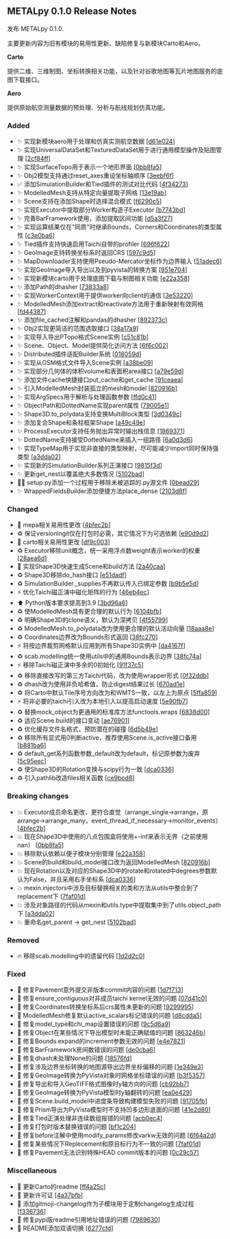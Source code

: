 
## METALpy 0.1.0 Release Notes

发布 METALpy 0.1.0.

主要更新内容为旧有模块的易用性更新、缺陷修复与新模块Carto和Aero。

**Carto**

提供二维、三维制图、坐标转换相关功能，以及针对谷歌地图等瓦片地图服务的底图下载接口。

**Aero**

提供原始航空测量数据的预处理、分析与航线规划仿真功能。

### Added

- ✨ 实现新模块aero用于处理和仿真实测航空数据 [[d61e024](https://github.com/yanang007/metalpy/commit/d61e0240486d5fcfaf7e4e0033d618f822dd68f1)]
- ✨ 实现UniversalDataSet和TexturedDataSet用于进行通用模型操作及贴图管理 [[2cf84ff](https://github.com/yanang007/metalpy/commit/2cf84ff015160df8bb998c2b146ee4b4d90740b5)]
- ✨ 实现SurfaceTopo用于表示一个地形界面 [[0bb8fa5](https://github.com/yanang007/metalpy/commit/0bb8fa5818a4ed7a15e6871f90685a1259f19a16)]
- ✨ Obj2模型支持通过reset_axes重设坐标轴顺序 [[3eebf6f](https://github.com/yanang007/metalpy/commit/3eebf6ffe6a0a8a0a910a336818af9ac16f28e26)]
- ✅ 添加SimulationBuilder和Tied插件的测试对比代码 [[4f34273](https://github.com/yanang007/metalpy/commit/4f34273e995229f132a7fbd780b66fca57bbf00a)]
- ✨ ModelledMesh支持从特定向量提取子网格 [[13e19ab](https://github.com/yanang007/metalpy/commit/13e19ab6f7dc68a3a1da8dfb6f838d3b38c0a61a)]
- ✨ Scene支持在添加Shape时选择混合模式 [[f6290c5](https://github.com/yanang007/metalpy/commit/f6290c5b0a72aedcc91bbb3aee78593e05d5c310)]
- ✨ 实现Executor中提取部分Worker构造子Executor [[b7743bd](https://github.com/yanang007/metalpy/commit/b7743bd0707c6ac9da9fed176e6b1d8b4061f508)]
- ✨ 完善BarFramework使用，添加提取区间功能 [[d5a3f27](https://github.com/yanang007/metalpy/commit/d5a3f279a23f9c3cd0886acf4606ef8560f55105)]
- ✨ 实现运算结果仅在&quot;同质&quot;时继承Bounds，Corners和Coordinates的类型属性 [[c3e0ba6](https://github.com/yanang007/metalpy/commit/c3e0ba66deb18c890fa10bcc81a8d589fca7017e)]
- ✨ Tied插件支持快速启用Taichi自带的profiler [[696f622](https://github.com/yanang007/metalpy/commit/696f622605341d167026cc4b07b4ce0796d41b84)]
- ✨ GeoImage支持转换坐标系时返回CRS [[597c9d5](https://github.com/yanang007/metalpy/commit/597c9d50be38e899fd117cf66c2f1bcf63dc8c25)]
- ✨ MapDownloader支持使用Pseudo-Mercator坐标作为边界输入 [[51adec6](https://github.com/yanang007/metalpy/commit/51adec6b0723db5a11b4bf91611fd9cd5841e0b7)]
- ✨ 实现GeoImage导入导出以及到pyvista的转换方案 [[951e704](https://github.com/yanang007/metalpy/commit/951e7040a335c0c26250bb2ca72f389770583988)]
- ✨ 实现新模块carto用于处理底图下载与制图相关功能 [[e22a358](https://github.com/yanang007/metalpy/commit/e22a358f992a0e4523f6e31095a95fff4ca2b4bc)]
- ✨ 添加Path的dhasher [[73833a8](https://github.com/yanang007/metalpy/commit/73833a826609eedd81c8e3c060b46fdea9501392)]
- ✨ 实现WorkerContext用于提供worker向client的通信 [[3e53220](https://github.com/yanang007/metalpy/commit/3e53220f118b0354ac14babd38394023ec064f04)]
- ✨ ModelledMesh添加extract和reactivate方法用于重新映射有效网格 [[fd44387](https://github.com/yanang007/metalpy/commit/fd443874cdcdae5bae0081fba547d983f8c9f9d8)]
- ✨ 添加file_cached注解和pandas的dhasher [[892373c](https://github.com/yanang007/metalpy/commit/892373c5ef3e10a33adf507c69c3acf0ae07364e)]
- ✨ Obj2实现更简洁的范围选取接口 [[38a17a9](https://github.com/yanang007/metalpy/commit/38a17a92b983fd16608a992272ef68c1936459c4)]
- ✨ 实现导入导出PTopo格式Scene实例 [[c51c81b](https://github.com/yanang007/metalpy/commit/c51c81b5bd3930cec49fea4aac395d864b8c7393)]
- ✨ Scene、Object、Model提供简化访问方法 [[6f6c002](https://github.com/yanang007/metalpy/commit/6f6c002a9ee9bd8f862af8556bbfc63eb1431fa4)]
- ✨ Distributed插件适配Builder系统 [[018059d](https://github.com/yanang007/metalpy/commit/018059dc3f46dc0822f0ac5eaec7ec908bf3b429)]
- ✨ 实现从OSM格式文件导入Scene实例 [[a38be09](https://github.com/yanang007/metalpy/commit/a38be090cb60ed19e223d078026cda9e239af9fa)]
- ✨ 实现部分几何体的体积volume和表面积area接口 [[a79e59d](https://github.com/yanang007/metalpy/commit/a79e59da5a54532d0abe566d492060216c9d25e2)]
- ✨ 添加文件cache快捷接口put_cache和get_cache [[91ceaea](https://github.com/yanang007/metalpy/commit/91ceaeaba585076c9228e9db65191a923e8f3d03)]
- ✨ 引入ModelledMesh封装孤立的mesh和model [[820916b](https://github.com/yanang007/metalpy/commit/820916b6e07f66c04f239cf47eecdba4271302f1)]
- ✨ 实现ArgSpecs用于解析与处理函数参数 [[ffd0c41](https://github.com/yanang007/metalpy/commit/ffd0c415d19f5f9fc941c9d003b5779892398f4f)]
- ✨ ObjectPath和DottedName实现parent属性 [[79005e1](https://github.com/yanang007/metalpy/commit/79005e1960944ff8468c339b158328fd3dd120d9)]
- ✨ Shape3D.to_polydata支持变换MultiBlock类型 [[3d0349c](https://github.com/yanang007/metalpy/commit/3d0349c72925e8fad3783a3dd97c201ba631a434)]
- ✨ 添加复合Shape和条柱框架Shape [[a49c49e](https://github.com/yanang007/metalpy/commit/a49c49e2a33b5418bbeaf9123e9fac87e7cff8ec)]
- ✨ ProcessExecutor支持任务抛出异常时输出栈信息 [[1869371](https://github.com/yanang007/metalpy/commit/1869371357caa7687b9884fded7bdbd399026457)]
- ✨ DottedName支持接受DottedName来插入一组路径 [[6a0d3d6](https://github.com/yanang007/metalpy/commit/6a0d3d698129f19f0cf7fad2108f687e47a7530c)]
- ✨ 实现TypeMap用于实现非直接的类型映射，尽可能减少import同时保持强类型 [[a3dda02](https://github.com/yanang007/metalpy/commit/a3dda02280db8a0e3fb08980e0d4a40505411342)]
- ✨ 实现新的SimulationBuilder系列正演接口 [[9815f3d](https://github.com/yanang007/metalpy/commit/9815f3d6794ba504fb74e7ed382f26cff733dea1)]
- ✨ 更新get_nest以覆盖绝大多数情况 [[5102bad](https://github.com/yanang007/metalpy/commit/5102bad2878c61538d7259791f377b97216ec632)]
- 👷‍♂️ setup.py添加一个过程用于移除未被追踪的.py源文件 [[0bead29](https://github.com/yanang007/metalpy/commit/0bead29ba3c586a58e467f6a112ca0bf27f97cbf)]
- ✨ WrappedFieldsBuilder添加便捷方法place_dense [[2103d8f](https://github.com/yanang007/metalpy/commit/2103d8fa1435b8938b84c9f10e24ac149c28ada9)]

### Changed

- 🚸 mepa相关易用性更改 [[4bfec2b](https://github.com/yanang007/metalpy/commit/4bfec2b3584c8a012632b7d396dffa730dc6ccb8)]
- ♻️ 保证versioningit仅在打包时必需，其它情况下为可选依赖 [[e90d9d2](https://github.com/yanang007/metalpy/commit/e90d9d2a8115d2121d73e6550acdafdd5a19282a)]
- 🚸 carto相关易用性更改 [[df9c003](https://github.com/yanang007/metalpy/commit/df9c0036ec1761e32e8369e995f1f3cfee2d2e50)]
- ♻️ Executor移除unit概念，统一采用浮点数weight表示worker的权重 [[28aea6d](https://github.com/yanang007/metalpy/commit/28aea6d948b9718b46959b93a663502d422d71b6)]
- 🚸 实现Shape3D快速生成Scene和build方法 [[2a40caa](https://github.com/yanang007/metalpy/commit/2a40caa00a0ab7be8730edaaba1e5a371630f03b)]
- ♻️ Shape3D移除do_hash接口 [[e51dadf](https://github.com/yanang007/metalpy/commit/e51dadf91b784659064ba2bb16661424cd01c752)]
- ♻️ SimulationBuilder._supplies不再默认传入已绑定参数 [[b9b5e5d](https://github.com/yanang007/metalpy/commit/b9b5e5d25e8a072cb6d3becf3297592ed9bb98c7)]
- ⚡ 优化Taichi磁正演中磁化矩阵的行为 [[46eb4ec](https://github.com/yanang007/metalpy/commit/46eb4ecd6a89800ba72d94eb6c3744addb9fcd27)]
- ⬆️ Python版本要求提高到3.9 [[3bd96a6](https://github.com/yanang007/metalpy/commit/3bd96a6ce88a28964060c15e9117bb37a8f2baf6)]
- ♻️ 使ModelledMesh具有更合理的默认行为 [[6104bfb](https://github.com/yanang007/metalpy/commit/6104bfb8b04efdaf1955cedb8951c8746354affb)]
- ♻️ 明确Shape3D的clone语义，默认为深拷贝 [[4f55799](https://github.com/yanang007/metalpy/commit/4f55799ff1f1b9b7623ef0c3b7037c091fafc61c)]
- ♻️ ModelledMesh.to_polydata改为使用更合理的默认活动向量 [[18aaa8e](https://github.com/yanang007/metalpy/commit/18aaa8e12c830586f19295dc8c3730f800f8746d)]
- ♻️ Coordinates边界改为Bounds形式返回 [[38fc270](https://github.com/yanang007/metalpy/commit/38fc2703d5621fc80e00845afaa2b50657aa1492)]
- ⚡ 将按边界裁剪网格默认应用到所有Shape3D实例中 [[da4167f](https://github.com/yanang007/metalpy/commit/da4167f7ed7f9da3b5cbf93e5f5af6588d7696ab)]
- ♻️ scab.modelling统一使用utils中的通用Bounds表示边界 [[38fc74a](https://github.com/yanang007/metalpy/commit/38fc74a1a58202018c6c2f40edeaf28179a0b372)]
- ⚡ 移除Taichi磁正演中多余的0初始化 [[91f37c5](https://github.com/yanang007/metalpy/commit/91f37c56e48f0f8bf675e8e1612aab4e4e8cc32a)]
- ♻️ 移除直接改写的第三方Taichi代码，改为使用wrapper形式 [[0f32ddb](https://github.com/yanang007/metalpy/commit/0f32ddb1e2f79b9fd81ddfe1f02ae2b506e0ac00)]
- ♻️ dhash改为使用非负哈希值，防止digest结果过长 [[670ad1e](https://github.com/yanang007/metalpy/commit/670ad1e17b6152e1cc67045fa6798360b2c9258a)]
- ♻️ 将Carto中默认Tile序号方向改为和WMTS一致，以左上为原点 [[5ffa859](https://github.com/yanang007/metalpy/commit/5ffa859df83e3adaae6589b9f122a6caafe317a4)]
- ⚡ 将非必要的taichi引入改为本地引入以提高启动速度 [[5e90fb7](https://github.com/yanang007/metalpy/commit/5e90fb7a88cb889a524437d9eb002b86d4b4eef4)]
- ♻️ 替换mock_object为更通用的标准库方法functools.wraps [[6838d00](https://github.com/yanang007/metalpy/commit/6838d0072ca7cdfc1e2af9f90a9a9a7c3e8d2949)]
- ♻️ 适应Scene.build的接口变动 [[ae76901](https://github.com/yanang007/metalpy/commit/ae76901563e55637da30becdac743e51dba2ae80)]
- ♻️ 优化缓存文件名格式，预防潜在的碰撞 [[6d5b49e](https://github.com/yanang007/metalpy/commit/6d5b49ef6de6ebddc93098eb8541e4dcc4d20bcc)]
- ♻️ 移除所有显式用0判断active，推荐使用Scene.is_active接口备用 [[b881ba6](https://github.com/yanang007/metalpy/commit/b881ba6489617a257813afde729e5971d38a691d)]
- ♻️ default_get系列函数参数_default改为default，标记原参数为废弃 [[5c95eec](https://github.com/yanang007/metalpy/commit/5c95eecf768efac1970954d95ca3ee701c35f75f)]
- ♻️ 使Shape3D的Rotation变换与scipy行为一致 [[dca0336](https://github.com/yanang007/metalpy/commit/dca03362808e74a02170e50c59bc7141dff7495a)]
- ♻️ 引入pathlib改造files相关函数 [[ce9bcd8](https://github.com/yanang007/metalpy/commit/ce9bcd81dcc4b329da4421e442e3904f95081311)]

### Breaking changes

- 💥 Executor成员命名更改，更符合直觉（arrange_single-&gt;arrange，原arrange-&gt;arrange_many，event_thread_if_necessary-&gt;monitor_events） [[4bfec2b](https://github.com/yanang007/metalpy/commit/4bfec2b3584c8a012632b7d396dffa730dc6ccb8)]
- 💥 现在Shape3D中使用的八点包围盒将使用+-inf来表示无界（之前使用nan） [[0bb8fa5](https://github.com/yanang007/metalpy/commit/0bb8fa5818a4ed7a15e6871f90685a1259f19a16)]
- 💥 移除默认依赖以便子模块分别管理 [[e22a358](https://github.com/yanang007/metalpy/commit/e22a358f992a0e4523f6e31095a95fff4ca2b4bc)]
- 💥 Scene的build和build_model接口改为返回ModelledMesh [[820916b](https://github.com/yanang007/metalpy/commit/820916b6e07f66c04f239cf47eecdba4271302f1)]
- 💥 现在Rotation以及对应的Shape3D中的rotate和rotated中degrees参数默认为False，并且采用右手坐标系 [[dca0336](https://github.com/yanang007/metalpy/commit/dca03362808e74a02170e50c59bc7141dff7495a)]
- 💥 mexin.injectors中涉及目标替换相关的类和方法从utils中整合到了replacement下 [[7faf01d](https://github.com/yanang007/metalpy/commit/7faf01d9bf0e65bf2d00a9692a2149c73e9e86f4)]
- 💥 涉及对象路径的代码从mexin和utils.type中提取集中到了utils.object_path下 [[a3dda02](https://github.com/yanang007/metalpy/commit/a3dda02280db8a0e3fb08980e0d4a40505411342)]
- 💥 重命名get_parent -&gt; get_nest [[5102bad](https://github.com/yanang007/metalpy/commit/5102bad2878c61538d7259791f377b97216ec632)]

### Removed

- 🔥 移除scab.modelling中的遗留代码 [[1d2d2c0](https://github.com/yanang007/metalpy/commit/1d2d2c0c34041bb4fef0fdae7e1ff287e45ed9d5)]

### Fixed

- 💚 修复Pavement意外提交非版本commit内容的问题 [[1d7f713](https://github.com/yanang007/metalpy/commit/1d7f7138f0f64100f2a0e0bed1952632402f2682)]
- 🐛 修复ensure_contiguous对非成员taichi kernel无效的问题 [[07d41c0](https://github.com/yanang007/metalpy/commit/07d41c03907e1ac3dd364b63d3128dbb68fa03cf)]
- 🐛 修复Coordinates转换坐标系后crs属性未更新的问题 [[9299995](https://github.com/yanang007/metalpy/commit/9299995c292ec30ba6622d21bd68e84b9f7c884b)]
- 🐛 ModelledMesh修复默认active_scalars标记错误的问题 [[d8cdda5](https://github.com/yanang007/metalpy/commit/d8cdda564d153f6bb13fbe19384d8dd880dfb85e)]
- 🐛 修复model_type和chi_map设置错误的问题 [[9c5d6a9](https://github.com/yanang007/metalpy/commit/9c5d6a977218ffe24ec97df048ae93e112acbc09)]
- 🐛 修复Object在某些情况下导出模型时未能正确赋值的问题 [[863246b](https://github.com/yanang007/metalpy/commit/863246b31c722b2b07db469cff77b1c506994e1c)]
- 🐛 修复Bounds.expand的increment参数无效的问题 [[e4e7821](https://github.com/yanang007/metalpy/commit/e4e78215ce6431929035f082ce7d10a140f3732d)]
- 🐛 修复BarFramework房间数错误的问题 [[de0cba6](https://github.com/yanang007/metalpy/commit/de0cba6862d7c8ab5ae62d6f7395109c2e8e0d36)]
- 🐛 修复dhash未处理None的问题 [[18576fd](https://github.com/yanang007/metalpy/commit/18576fda70770901f4cb0777e815dd4d0ba79c43)]
- 🐛 修复涉及边界坐标转换的地图源导出边界坐标偏移的问题 [[1e349e3](https://github.com/yanang007/metalpy/commit/1e349e35164e6b6ad384d93e6d597fd14808735b)]
- 🐛 修复GeoImage转换为PyVista对象时网格坐标错误的问题 [[b3f5357](https://github.com/yanang007/metalpy/commit/b3f535740d370a6ba21b22cef146f2310a7b2381)]
- 🐛 修复导出和导入GeoTIFF格式图像时y轴方向的问题 [[cb92bb7](https://github.com/yanang007/metalpy/commit/cb92bb7b5b21240cc23abbe54c4081e3367c5477)]
- 🐛 修复GeoImage转换为PyVista模型时y轴翻转的问题 [[ea0e429](https://github.com/yanang007/metalpy/commit/ea0e42950e4206fde67355515ea0ee273eedb2d2)]
- 🐛 修复Scene.build_model中进度条导致构建模型失败的问题 [[91705fb](https://github.com/yanang007/metalpy/commit/91705fbc377596db2293dc1cf339ed83d2d7ae4b)]
- 🐛 修复Prism导出为PyVista模型时不支持凹多边形底面的问题 [[41e2d80](https://github.com/yanang007/metalpy/commit/41e2d80254416d0e17247c3d0a1c1ee6b758831e)]
- 🐛 修复Tied正演处理非连续数组报错的问题 [[acb0ec4](https://github.com/yanang007/metalpy/commit/acb0ec40ba2c1dec7c911c22d833613ecf01994e)]
- 🐛 修复打包时版本替换错误的问题 [[bf1c204](https://github.com/yanang007/metalpy/commit/bf1c2042944f9888a2cc8f8f9939d560dbde23ee)]
- 🐛 修复before注解中使用modify_params修改varkw无效的问题 [[6f64a2d](https://github.com/yanang007/metalpy/commit/6f64a2d37678657c409372098e814a877ad009d4)]
- 🐛 修复某些情况下Replecement和原目标行为不一致的问题 [[7faf01d](https://github.com/yanang007/metalpy/commit/7faf01d9bf0e65bf2d00a9692a2149c73e9e86f4)]
- 💚 修复Pavement无法识别特殊HEAD commit版本的问题 [[0c29c57](https://github.com/yanang007/metalpy/commit/0c29c570b80679226dff331beb6e8dbc836056e0)]

### Miscellaneous

- 📝 更新Carto的readme [[ff4a25c](https://github.com/yanang007/metalpy/commit/ff4a25cac63a9bf752e8bc359b91d5be840ea4d6)]
- 📄 更新许可证 [[4a37bfb](https://github.com/yanang007/metalpy/commit/4a37bfb03be1bcd40d20e796e16dc5a3af9df491)]
- 🔨 添加gitmoji-changelog作为子模块用于定制changelog生成过程 [[f336736](https://github.com/yanang007/metalpy/commit/f33673654a1a072112484eafcd339c99d2fbe3d9)]
- 📝 修复pypi版readme引用地址错误的问题 [[7989630](https://github.com/yanang007/metalpy/commit/79896304d24d49ae02ff79d05336cce4daa7a958)]
- 📝 README添加双语切换 [[6277cfd](https://github.com/yanang007/metalpy/commit/6277cfd7122039f6950cb4dcc8072170c9d9ca03)]


